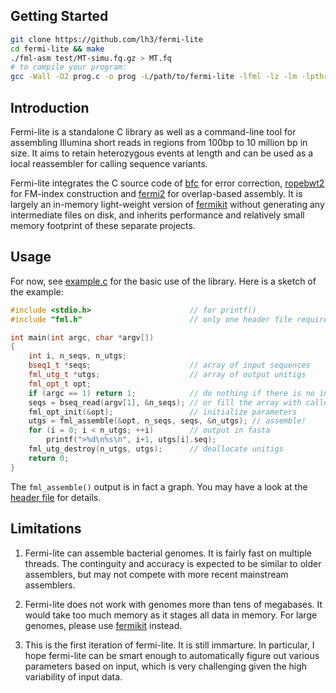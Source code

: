 ## Getting Started
```sh
git clone https://github.com/lh3/fermi-lite
cd fermi-lite && make
./fml-asm test/MT-simu.fq.gz > MT.fq
# to compile your program:
gcc -Wall -O2 prog.c -o prog -L/path/to/fermi-lite -lfml -lz -lm -lpthread
```

## Introduction

Fermi-lite is a standalone C library as well as a command-line tool for
assembling Illumina short reads in regions from 100bp to 10 million bp in size.
It aims to retain heterozygous events at length and can be used as a local
reassembler for calling sequence variants.

Fermi-lite integrates the C source code of [bfc][bfc] for error correction,
[ropebwt2][rb2] for FM-index construction and [fermi2][fm2] for overlap-based
assembly. It is largely an in-memory light-weight version of [fermikit][fk]
without generating any intermediate files on disk, and inherits performance and
relatively small memory footprint of these separate projects.

## Usage

For now, see [example.c][example] for the basic use of the library. Here is a
sketch of the example:
```cpp
#include <stdio.h>                      // for printf()
#include "fml.h"                        // only one header file required

int main(int argc, char *argv[])
{
	int i, n_seqs, n_utgs;
	bseq1_t *seqs;                      // array of input sequences
	fml_utg_t *utgs;                    // array of output unitigs
	fml_opt_t opt;
	if (argc == 1) return 1;            // do nothing if there is no input file
	seqs = bseq_read(argv[1], &n_seqs); // or fill the array with callers' functions
	fml_opt_init(&opt);                 // initialize parameters
	utgs = fml_assemble(&opt, n_seqs, seqs, &n_utgs); // assemble!
	for (i = 0; i < n_utgs; ++i)        // output in fasta
		printf(">%d\n%s\n", i+1, utgs[i].seq);
	fml_utg_destroy(n_utgs, utgs);      // deallocate unitigs
	return 0;
}
```
The `fml_assemble()` output is in fact a graph. You may have a look at the
[header file][header] for details.

## Limitations

1. Fermi-lite can assemble bacterial genomes. It is fairly fast on multiple
   threads. The continguity and accuracy is expected to be similar to older
   assemblers, but may not compete with more recent mainstream assemblers.

2. Fermi-lite does not work with genomes more than tens of megabases. It would
   take too much memory as it stages all data in memory. For large genomes,
   please use [fermikit][fk] instead.

3. This is the first iteration of fermi-lite. It is still immarture. In
   particular, I hope fermi-lite can be smart enough to automatically figure
   out various parameters based on input, which is very challenging given the
   high variability of input data.

[bfc]: http://github.com/lh3/bfc
[rb2]: http://github.com/lh3/ropebwt2
[fm2]: http://github.com/lh3/fermi2
[fk]: http://github.com/lh3/fermikit
[example]: https://github.com/lh3/fermi-lite/blob/master/example.c
[header]: https://github.com/lh3/fermi-lite/blob/master/fml.h
